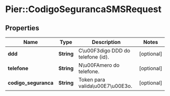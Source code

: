 # Pier::CodigoSegurancaSMSRequest

## Properties
Name | Type | Description | Notes
------------ | ------------- | ------------- | -------------
**ddd** | **String** | C\u00F3digo DDD do telefone (id). | [optional] 
**telefone** | **String** | N\u00FAmero do telefone. | [optional] 
**codigo_seguranca** | **String** | Token para valida\u00E7\u00E3o. | [optional] 


